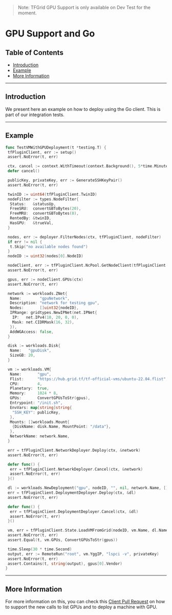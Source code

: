 > Note: TFGrid GPU Support is only available on Dev Test for the moment.

<h1> GPU Support and Go </h1>

<h2> Table of Contents </h2>

- [Introduction](#introduction)
- [Example](#example)
- [More Information](#more-information)

***

## Introduction

We present here an example on how to deploy using the Go client. This is part of our integration tests.

***

## Example

```go
func TestVMWithGPUDeployment(t *testing.T) {
 tfPluginClient, err := setup()
 assert.NoError(t, err)

 ctx, cancel := context.WithTimeout(context.Background(), 5*time.Minute)
 defer cancel()

 publicKey, privateKey, err := GenerateSSHKeyPair()
 assert.NoError(t, err)

 twinID := uint64(tfPluginClient.TwinID)
 nodeFilter := types.NodeFilter{
  Status:   &statusUp,
  FreeSRU:  convertGBToBytes(20),
  FreeMRU:  convertGBToBytes(8),
  RentedBy: &twinID,
  HasGPU:   &trueVal,
 }

 nodes, err := deployer.FilterNodes(ctx, tfPluginClient, nodeFilter)
 if err != nil {
  t.Skip("no available nodes found")
 }
 nodeID := uint32(nodes[0].NodeID)

 nodeClient, err := tfPluginClient.NcPool.GetNodeClient(tfPluginClient.SubstrateConn, nodeID)
 assert.NoError(t, err)

 gpus, err := nodeClient.GPUs(ctx)
 assert.NoError(t, err)

 network := workloads.ZNet{
  Name:        "gpuNetwork",
  Description: "network for testing gpu",
  Nodes:       []uint32{nodeID},
  IPRange: gridtypes.NewIPNet(net.IPNet{
   IP:   net.IPv4(10, 20, 0, 0),
   Mask: net.CIDRMask(16, 32),
  }),
  AddWGAccess: false,
 }

 disk := workloads.Disk{
  Name:   "gpuDisk",
  SizeGB: 20,
 }

 vm := workloads.VM{
  Name:       "gpu",
  Flist:      "https://hub.grid.tf/tf-official-vms/ubuntu-22.04.flist",
  CPU:        4,
  Planetary:  true,
  Memory:     1024 * 8,
  GPUs:       ConvertGPUsToStr(gpus),
  Entrypoint: "/init.sh",
  EnvVars: map[string]string{
   "SSH_KEY": publicKey,
  },
  Mounts: []workloads.Mount{
   {DiskName: disk.Name, MountPoint: "/data"},
  },
  NetworkName: network.Name,
 }

 err = tfPluginClient.NetworkDeployer.Deploy(ctx, &network)
 assert.NoError(t, err)

 defer func() {
  err = tfPluginClient.NetworkDeployer.Cancel(ctx, &network)
  assert.NoError(t, err)
 }()

 dl := workloads.NewDeployment("gpu", nodeID, "", nil, network.Name, []workloads.Disk{disk}, nil, []workloads.VM{vm}, nil)
 err = tfPluginClient.DeploymentDeployer.Deploy(ctx, &dl)
 assert.NoError(t, err)

 defer func() {
  err = tfPluginClient.DeploymentDeployer.Cancel(ctx, &dl)
  assert.NoError(t, err)
 }()

 vm, err = tfPluginClient.State.LoadVMFromGrid(nodeID, vm.Name, dl.Name)
 assert.NoError(t, err)
 assert.Equal(t, vm.GPUs, ConvertGPUsToStr(gpus))

 time.Sleep(30 * time.Second)
 output, err := RemoteRun("root", vm.YggIP, "lspci -v", privateKey)
 assert.NoError(t, err)
 assert.Contains(t, string(output), gpus[0].Vendor)
}
```

***

## More Information

For more information on this, you can check this [Client Pull Request](https://github.com/threefoldtech/tfgrid-sdk-go/pull/207/) on how to support the new calls to list GPUs and to deploy a machine with GPU.